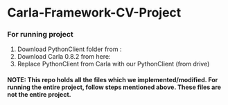 # Carla-Framework-CV-Project



### For running project

1. Download PythonClient folder from : 
2. Download Carla 0.8.2 from here: 
3. Replace PythonClient from Carla with our PythonClient (from drive)



#### NOTE: This repo holds all the files which we implemented/modified. For running the entire project, follow steps mentioned above. These files are not the entire project.

